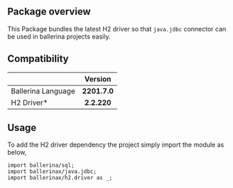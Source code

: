 ## Package overview

This Package bundles the latest H2 driver so that `java.jdbc` connector can be used in ballerina projects easily.

## Compatibility

| |   Version    |
|:---|:------------:|
|Ballerina Language | **2201.7.0** |
|H2 Driver* |  **2.2.220**  |

## Usage

To add the H2 driver dependency the project simply import the module as below,

```ballerina
import ballerina/sql;
import ballerinax/java.jdbc;
import ballerinax/h2.driver as _;
```

